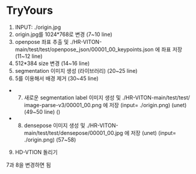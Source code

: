 # TryYours

1. INPUT: ./origin.jpg
2. origin.jpg를 1024*768로 변경 (7~10 line)
3. openpose 좌표 추출 및 ./HR-VITON-main/test/test/openpose_json/00001_00_keypoints.json 에 좌표 저장(11~12 line)
4. 512*384 size 변경 (14~16 line)
5. segmentation 이미지 생성 (라이브러리) (20~25 line)
6. 5를 이용해서 배경 제거 (30~45 line)

* 7. 새로운 segmentation label 이미지 생성 및 ./HR-VITON-main/test/test/ image-parse-v3/00001_00.png 에 저장 (input= ./origin.png) (unet) (49~50 line) ()

* 8. densepose 이미지 생성 및 ./HR-VITON-main/test/test/densepose/00001_00.jpg 에 저장 (unet) (input= ./origin.png) (57~58)
9. HD-VTION 돌리기 




7과 8을 변경하면 됨